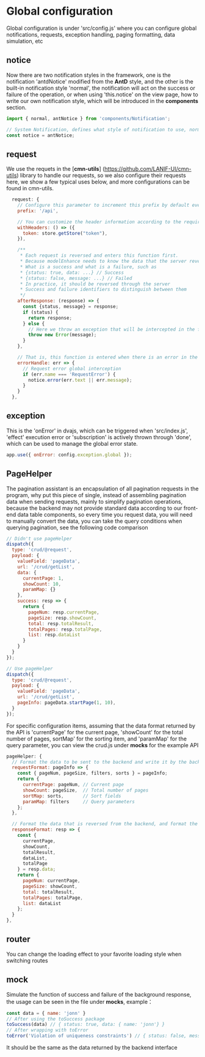 # Global configuration
Global configuration is under 'src/config.js' where you can configure global notifications, requests, exception handling, paging formatting, data simulation, etc

## notice
Now there are two notification styles in the framework, one is the notification 'antdNotice' modified from the **AntD** style, and the other is the built-in notification style 'normal', the notification will act on the success or failure of the operation, or when using 'this.notice' on the view page, how to write our own notification style, which will be introduced in the **components** section.
```js
import { normal, antNotice } from 'components/Notification';

// System Notification, defines what style of notification to use, normal or antdNotice
const notice = antNotice;
```

## request
We use the requets in the [**cmn-utils**] (https://github.com/LANIF-UI/cmn-utils) library to handle our requests, so we also configure their requests here, we show a few typical uses below, and more configurations can be found in cmn-utils.
```js
  request: {
    // Configure this parameter to increment this prefix by default every time a request is sent
    prefix: '/api',

    // You can customize the header information according to the requirements of the interface, and these parameters will be carried in the header of each request
    withHeaders: () => ({
      token: store.getStore("token"),
    }),

    /**
     * Each request is reversed and enters this function first.
     * Because modelEnhance needs to know the data that the server reverses,
     * What is a success and what is a failure, such as
     * {status: true, data: ...} // Success
     * {status: false, message: ...} // Failed
     * In practice, it should be reversed through the server
     * Success and failure identifiers to distinguish between them
     */
    afterResponse: (response) => {
      const {status, message} = response;
      if (status) {
        return response;
      } else {
        // Here we throw an exception that will be intercepted in the following errorHandle
        throw new Error(message);
      }
    },

    // That is, this function is entered when there is an error in the request
    errorHandle: err => {
      // Request error global interception
      if (err.name === 'RequestError') {
        notice.error(err.text || err.message);
      }
    }
  },
```

## exception 

This is the 'onError' in dvajs, which can be triggered when 'src/index.js', 'effect' execution error or 'subscription' is actively thrown through 'done', which can be used to manage the global error state.
```js
app.use({ onError: config.exception.global });
```

## PageHelper 

The pagination assistant is an encapsulation of all pagination requests in the program, why put this piece of single, instead of assembling pagination data when sending requests, mainly to simplify pagination operations, because the backend may not provide standard data according to our front-end data table components, so every time you request data, you will need to manually convert the data, you can take the query conditions when querying pagination, see the following code comparison
```js
// Didn't use pageHelper
dispatch({
  type: 'crud/@request',
  payload: {
    valueField: 'pageData',
    url: '/crud/getList',
    data: {
      currentPage: 1,
      showCount: 10,
      paramMap: {}
    },
    success: resp => {
      return {
        pageNum: resp.currentPage,
        pageSize: resp.showCount,
        total: resp.totalResult,
        totalPages: resp.totalPage,
        list: resp.dataList
      }
    }
  }
});

// Use pageHelper
dispatch({
  type: 'crud/@request',
  payload: {
    valueField: 'pageData',
    url: '/crud/getList',
    pageInfo: pageData.startPage(1, 10),
  }
});
```
For specific configuration items, assuming that the data format returned by the API is 'currentPage' for the current page, 'showCount' for the total number of pages, sortMap' for the sorting item, and 'paramMap' for the query parameter, you can view the crud.js under __mocks__ for the example API
```js
pageHelper: {
  // Format the data to be sent to the backend and write it by the backend interface
  requestFormat: pageInfo => {
    const { pageNum, pageSize, filters, sorts } = pageInfo;
    return {
      currentPage: pageNum, // Current page
      showCount: pageSize,  // Total number of pages
      sortMap: sorts,       // Sort fields
      paramMap: filters     // Query parameters
    };
  },

  // Format the data that is reversed from the backend, and format the data that is reversed by the backend as the data that we need for the pagination component
  responseFormat: resp => {
    const {
      currentPage, 
      showCount,
      totalResult,
      dataList,
      totalPage
    } = resp.data;
    return {
      pageNum: currentPage,
      pageSize: showCount,
      total: totalResult,
      totalPages: totalPage,
      list: dataList
    };
  }
},
```

## router 

You can change the loading effect to your favorite loading style when switching routes

## mock

Simulate the function of success and failure of the background response, the usage can be seen in the file under __mocks__, example：
```js
const data = { name: 'jonn' }
// After using the toSuccess package
toSuccess(data) // { status: true, data: { name: 'jonn'} }
// After wrapping with toError
toError('Violation of uniqueness constraints') // { status: false, message: 'Violation of uniqueness constraints' }
```
It should be the same as the data returned by the backend interface